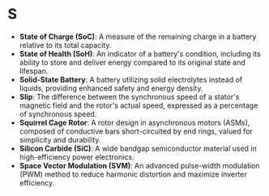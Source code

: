 # S

- **State of Charge (SoC)**: A measure of the remaining charge in a battery relative to its total capacity.
- **State of Health (SoH)**: An indicator of a battery's condition, including its ability to store and deliver energy compared to its original state and lifespan.
- **Solid-State Battery**: A battery utilizing solid electrolytes instead of liquids, providing enhanced safety and energy density.  
- **Slip**: The difference between the synchronous speed of a stator's magnetic field and the rotor's actual speed, expressed as a percentage of synchronous speed.
- **Squirrel Cage Rotor**: A rotor design in asynchronous motors (ASMs), composed of conductive bars short-circuited by end rings, valued for simplicity and durability.
- **Silicon Carbide (SiC)**: A wide bandgap semiconductor material used in high-efficiency power electronics.
- **Space Vector Modulation (SVM)**: An advanced pulse-width modulation (PWM) method to reduce harmonic distortion and maximize inverter efficiency.  